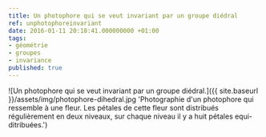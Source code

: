 ```yaml
---
title: Un photophore qui se veut invariant par un groupe diédral
ref: unphotophoreinvariant
date: 2016-01-11 20:18:41.000000000 +01:00
tags:
- géométrie
- groupes
- invariance
published: true
---
```


![Un photophore qui se veut invariant par un groupe diédral.]({{ site.baseurl }}/assets/img/photophore-dihedral.jpg 'Photographie d'un photophore qui ressemble à une fleur. Les pétales de cette fleur sont distribués régulièrement en deux niveaux, sur chaque niveau il y a huit pétales equi-ditribuées.')
